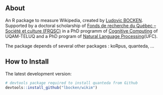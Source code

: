 ## About

An R package to measure Wikipedia, created by [Ludovic BOCKEN](https://www.linkedin.com/in/ludovicbocken/). Supported by 
a doctoral scholarship of [Fonds de recherche du Québec – Société et culture (FRQSC)](http://www.frqsc.gouv.qc.ca/en/) in a PhD programm of [Cognitive Computing](https://en.wikipedia.org/wiki/Cognitive_computing) of UQAM-TELUQ and a PhD program of [Natural Language Processing](https://en.wikipedia.org/wiki/Natural_language_processing)(UFC).

The package depends of several other packages : koRpus, quanteda, ...

## How to Install

The latest development version:

``` r
# devtools package required to install quanteda from Github 
devtools::install_github("lbocken/wikim") 
```
